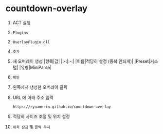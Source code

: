 # countdown-overlay

1. ACT 실행
1. `Plugins`
1. `OverlayPlugin.dll`
1. `추가`
1. 새 오버레이 생성
    |항목|값|
    |:-:|:-:|
    |이름|적당히 설정 (중복 안되게)|
    |Preset|커스텀|
    |유형|MiniParse|

1. `확인`
1. 왼쪽에서 생성한 오버레이 클릭
1. URL 에 아래 주소 입력

    `https://ryuanerin.github.io/countdown-overlay`

1. 적당히 사이즈 조절 및 위치 설정
1. `위치 잠금` 및 `클릭 무시`
